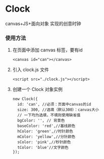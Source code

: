 # Clock

canvas+JS+面向对象 实现的创意时钟

### 使用方法

1. 在页面中添加 canvas 标签，要有id

    `<canvas id="can"></canvas>`

2. 引入 clock.js 文件

   `<script src="./clock.js"></script>`

3. 创建一个 Clock 对象实例

    ```
    new Clock({
      id: 'can', //必须：页面中canvas的id
      size: 300, //选填（默认300）：canvas大小
      // 一下均为选填，不填则使用缺省值
      bgColor: '', // 背景色
      baseColor: 'red',//基线颜色
      hColor: 'green',//时针颜色
      mColor: 'yellow',//分针颜色
      sColor: 'pink',//秒针颜色
      tColor: 'blue'//文字颜色
    });
    ```
